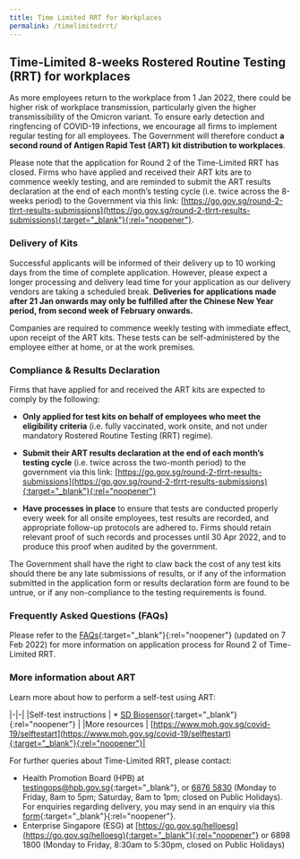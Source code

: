 ```yaml
---
title: Time Limited RRT for Workplaces
permalink: /timelimitedrrt/
---
```

## Time-Limited 8-weeks Rostered Routine Testing (RRT) for workplaces

As more employees return to the workplace from 1 Jan 2022, there could be higher risk of workplace transmission, particularly given the higher transmissibility of the Omicron variant. To ensure early detection and ringfencing of COVID-19 infections, we encourage all firms to implement regular testing for all employees. The Government will therefore conduct <b>a second round of Antigen Rapid Test (ART) kit distribution to workplaces</b>. 

Please note that the application for Round 2 of the Time-Limited RRT has closed. Firms who have applied and received their ART kits are to commence weekly testing, and are reminded to submit the ART results declaration at the end of each month’s testing cycle (i.e. twice across the 8-weeks period) to the Government via this link: [https://go.gov.sg/round-2-tlrrt-results-submissions](https://go.gov.sg/round-2-tlrrt-results-submissions){:target="_blank"}{:rel="noopener"}.

### Delivery of Kits

Successful applicants will be informed of their delivery up to 10 working days from the time of complete application. However, please expect a longer processing and delivery lead time for your application as our delivery vendors are taking a scheduled break. <b>Deliveries for applications made after 21 Jan onwards may only be fulfilled after the Chinese New Year period, from second week of February onwards.</b>

Companies are required to commence weekly testing with immediate effect, upon receipt of the ART kits. These tests can be self-administered by the employee either at home, or at the work premises. 


### Compliance & Results Declaration

Firms that have applied for and received the ART kits are expected to comply by the following:

- **Only applied for test kits on behalf of employees who meet the eligibility criteria** (i.e. fully vaccinated, work onsite, and not under mandatory Rostered Routine Testing (RRT) regime). 

- **Submit their ART results declaration at the end of each month’s testing cycle** (i.e. twice across the two-month period) to the government via this link: [https://go.gov.sg/round-2-tlrrt-results-submissions](https://go.gov.sg/round-2-tlrrt-results-submissions){:target="_blank"}{:rel="noopener"}

- **Have processes in place** to ensure that tests are conducted properly every week for all onsite employees, test results are recorded, and appropriate follow-up protocols are adhered to. Firms should retain relevant proof of such records and processes until 30 Apr 2022, and to produce this proof when audited by the government. 


The Government shall have the right to claw back the cost of any test kits should there be any late submissions of results, or if any of the information submitted in the application form or results declaration form are found to be untrue, or if any non-compliance to the testing requirements is found.


### Frequently Asked Questions (FAQs)

Please refer to the [FAQs](/covid-19-faqs/time-limited-rrt-for-workplaces-round2){:target="_blank"}{:rel="noopener"} (updated on 7 Feb 2022) for more information on application process for Round 2 of Time-Limited RRT.

### More information about ART
Learn more about how to perform a self-test using ART:

|-|-|
|Self-test instructions | * [SD Biosensor](https://go.gov.sg/sd-biosensor){:target="_blank"}{:rel="noopener"} |
|More resources | [https://www.moh.gov.sg/covid-19/selftestart](https://www.moh.gov.sg/covid-19/selftestart){:target="_blank"}{:rel="noopener"}|

For further queries about Time-Limited RRT, please contact:
- Health Promotion Board (HPB) at [testingops@hpb.gov.sg](mailto:testingops@hpb.gov.sg){:target="_blank"}, or [6876 5830](tel:+6568765830) (Monday to Friday, 8am to 5pm; Saturday, 8am to 1pm; closed on Public Holidays). For enquiries regarding delivery, you may send in an enquiry via this [form](https://go.gov.sg/tlrrt-round-2-delivery-enquiry){:target="_blank"}{:rel="noopener"}.
- Enterprise Singapore (ESG) at [https://go.gov.sg/helloesg](https://go.gov.sg/helloesg){:target="_blank"}{:rel="noopener"} or 6898 1800 (Monday to Friday, 8:30am to 5:30pm, closed on Public Holidays)

